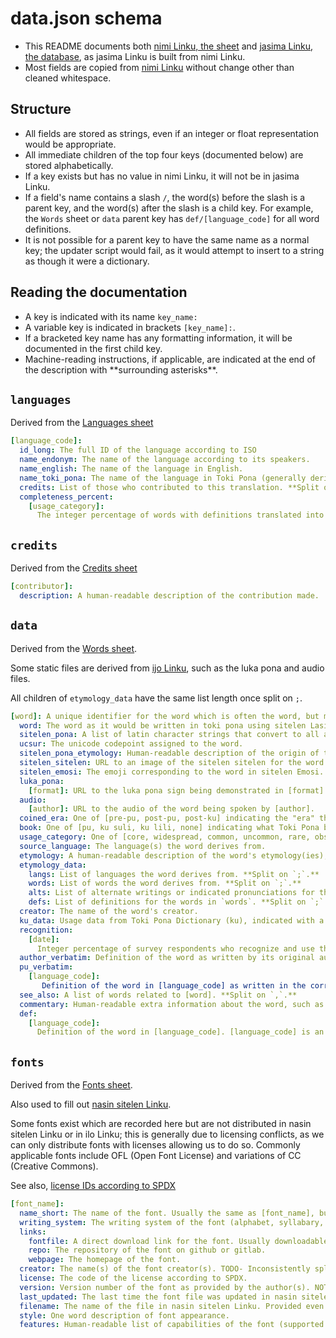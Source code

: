 # data.json schema

- This README documents both [nimi Linku, the sheet](https://docs.google.com/spreadsheets/d/1xwgTAxwgn4ZAc4DBnHte0cqta1aaxe112Wh1rv9w5Yk/) and [jasima Linku, the database](https://linku.la/jasima/data.json), as jasima Linku is built from nimi Linku.
- Most fields are copied from [nimi Linku](https://docs.google.com/spreadsheets/d/1xwgTAxwgn4ZAc4DBnHte0cqta1aaxe112Wh1rv9w5Yk/) without change other than cleaned whitespace.

## Structure

- All fields are stored as strings, even if an integer or float representation would be appropriate.
- All immediate children of the top four keys (documented below) are stored alphabetically.
- If a key exists but has no value in nimi Linku, it will not be in jasima Linku. <!-- unless it is a parent to another field (see below) -->
- If a field's name contains a slash `/`, the word(s) before the slash is a parent key, and the word(s) after the slash is a child key. For example, the `Words` sheet or `data` parent key has `def/[language_code]` for all word definitions.
- It is not possible for a parent key to have the same name as a normal key; the updater script would fail, as it would attempt to insert to a string as though it were a dictionary.

## Reading the documentation

- A key is indicated with its name `key_name:`
- A variable key is indicated in brackets `[key_name]:`.
- If a bracketed key name has any formatting information, it will be documented in the first child key.
- Machine-reading instructions, if applicable, are indicated at the end of the description with \*\*surrounding asterisks\*\*.

## `languages`

Derived from the [Languages sheet](https://docs.google.com/spreadsheets/d/1xwgTAxwgn4ZAc4DBnHte0cqta1aaxe112Wh1rv9w5Yk/#gid=1133229503)

```yml
[language_code]:
  id_long: The full ID of the language according to ISO
  name_endonym: The name of the language according to its speakers.
  name_english: The name of the language in English.
  name_toki_pona: The name of the language in Toki Pona (generally derived from endonym).
  credits: List of those who contributed to this translation. **Split on `,` to get each name.**
  completeness_percent:
    [usage_category]:
      The integer percentage of words with definitions translated into this language in this usage category.
```

## `credits`

Derived from the [Credits sheet](https://docs.google.com/spreadsheets/d/1xwgTAxwgn4ZAc4DBnHte0cqta1aaxe112Wh1rv9w5Yk/#gid=1238936638)

```yml
[contributor]:
  description: A human-readable description of the contribution made.
```

## `data`

Derived from the [Words sheet](https://docs.google.com/spreadsheets/d/1xwgTAxwgn4ZAc4DBnHte0cqta1aaxe112Wh1rv9w5Yk/#gid=0).

Some static files are derived from [ijo Linku](https://github.com/lipu-linku/ijo), such as the luka pona and audio files.

All children of `etymology_data` have the same list length once split on `;`.

```yml
[word]: A unique identifier for the word which is often the word, but may have an integer suffix if the word has been coined multiple times.
  word: The word as it would be written in toki pona using sitelen Lasina.
  sitelen_pona: A list of latin character strings that convert to all alternates for a given word. Usually identical to [word]; see "akesi".
  ucsur: The unicode codepoint assigned to the word.
  sitelen_pona_etymology: Human-readable description of the origin of the sitelen pona.
  sitelen_sitelen: URL to an image of the sitelen sitelen for the word.
  sitelen_emosi: The emoji corresponding to the word in sitelen Emosi.
  luka_pona:
    [format]: URL to the luka pona sign being demonstrated in [format].
  audio:
    [author]: URL to the audio of the word being spoken by [author].
  coined_era: One of [pre-pu, post-pu, post-ku] indicating the "era" the word was created in, relative to the publishing of the Toki Pona books.
  book: One of [pu, ku suli, ku lili, none] indicating what Toki Pona book the word was first documented in.
  usage_category: One of [core, widespread, common, uncommon, rare, obscure] indicating the word's popularity.
  source_language: The language(s) the word derives from.
  etymology: A human-readable description of the word's etymology(ies), including the original word(s), definition(s), and other metadata.
  etymology_data:
    langs: List of languages the word derives from. **Split on `;`.**
    words: List of words the word derives from. **Split on `;`.**
    alts: List of alternate writings or indicated pronunciations for the words in `words`. **Split on `;`.**
    defs: List of definitions for the words in `words`. **Split on `;`.**
  creator: The name of the word's creator.
  ku_data: Usage data from Toki Pona Dictionary (ku), indicated with a superscript number. **Split on `,`.**
  recognition:
    [date]:
      Integer percentage of survey respondents who recognize and use the word as of [date]. [date] is YYYY-MM format.
  author_verbatim: Definition of the word as written by its original author. Defer to `pu_verbatim` if that is defined.
  pu_verbatim:
    [language_code]:
       Definition of the word in [language_code] as written in the corresponding translation of Toki Pona: The Language of Good.
  see_also: A list of words related to [word]. **Split on `,`.**
  commentary: Human-readable extra information about the word, such as historical usage, replacement, or clarifications.
  def:
    [language_code]:
      Definition of the word in [language_code]. [language_code] is an entry in the `language` key.
```

## `fonts`

Derived from the [Fonts sheet](https://docs.google.com/spreadsheets/d/1xwgTAxwgn4ZAc4DBnHte0cqta1aaxe112Wh1rv9w5Yk/#gid=1195574771).

Also used to fill out [nasin sitelen Linku](https://github.com/lipu-linku/nasin-sitelen).

Some fonts exist which are recorded here but are not distributed in nasin sitelen Linku or in ilo Linku; this is generally due to licensing conflicts, as we can only distribute fonts with licenses allowing us to do so. Commonly applicable fonts include OFL (Open Font License) and variations of CC (Creative Commons).

See also, [license IDs according to SPDX](https://spdx.org/licenses/)

```yml
[font_name]:
  name_short: The name of the font. Usually the same as [font_name], but not always.
  writing_system: The writing system of the font (alphabet, syllabary, sitelen pona, sitelen sitelen, ...)
  links:
    fontfile: A direct download link for the font. Usually downloadable without authentication.
    repo: The repository of the font on github or gitlab.
    webpage: The homepage of the font.
  creator: The name(s) of the font creator(s). TODO- Inconsistently split by `/` and `&`.
  license: The code of the license according to SPDX.
  version: Version number of the font as provided by the author(s). NOT GLOBALLY CONSISTENT.
  last_updated: The last time the font file was updated in nasin sitelen Linku. YYYY-MM format.
  filename: The name of the file in nasin sitelen Linku. Provided even if license is incompatible.
  style: One word description of font appearance.
  features: Human-readable list of capabilities of the font (supported glyphs, UCSUR support, combining glyphs, etc).
```
